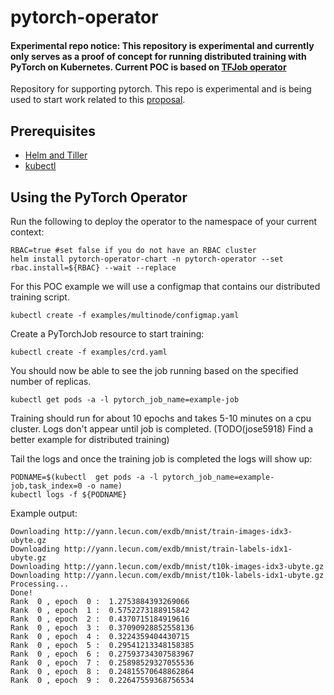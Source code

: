 
# pytorch-operator
#### Experimental repo notice: This repository is experimental and currently only serves as a proof of concept for running distributed training with PyTorch on Kubernetes. Current POC is based on [TFJob operator](https://github.com/kubeflow/tf-operator)
Repository for supporting pytorch. This repo is experimental and is being used to start work related to this [proposal](https://github.com/kubeflow/community/pull/33).

## Prerequisites

- [Helm and Tiller](https://github.com/kubernetes/helm/blob/master/docs/install.md)
- [kubectl](https://kubernetes.io/docs/tasks/tools/install-kubectl)
## Using the PyTorch Operator

Run the following to deploy the operator to the namespace of your current context:
```
RBAC=true #set false if you do not have an RBAC cluster
helm install pytorch-operator-chart -n pytorch-operator --set rbac.install=${RBAC} --wait --replace
```
For this POC example we will use a configmap that contains our distributed training script.
```
kubectl create -f examples/multinode/configmap.yaml
```
Create a PyTorchJob resource to start training:
```
kubectl create -f examples/crd.yaml
```
You should now be able to see the job running based on the specified number of replicas.
```
kubectl get pods -a -l pytorch_job_name=example-job
```
Training should run for about 10 epochs and takes 5-10 minutes on a cpu cluster. Logs don't appear until job is completed. (TODO(jose5918) Find a better example for distributed training)

Tail the logs and once the training job is completed the logs will show up:
```
PODNAME=$(kubectl  get pods -a -l pytorch_job_name=example-job,task_index=0 -o name)
kubectl logs -f ${PODNAME}
```
Example output:
```
Downloading http://yann.lecun.com/exdb/mnist/train-images-idx3-ubyte.gz
Downloading http://yann.lecun.com/exdb/mnist/train-labels-idx1-ubyte.gz
Downloading http://yann.lecun.com/exdb/mnist/t10k-images-idx3-ubyte.gz
Downloading http://yann.lecun.com/exdb/mnist/t10k-labels-idx1-ubyte.gz
Processing...
Done!
Rank  0 , epoch  0 :  1.2753884393269066
Rank  0 , epoch  1 :  0.5752273188915842
Rank  0 , epoch  2 :  0.4370715184919616
Rank  0 , epoch  3 :  0.37090928852558136
Rank  0 , epoch  4 :  0.3224359404430715
Rank  0 , epoch  5 :  0.29541213348158385
Rank  0 , epoch  6 :  0.27593734307583967
Rank  0 , epoch  7 :  0.25898529327055536
Rank  0 , epoch  8 :  0.24815570648862864
Rank  0 , epoch  9 :  0.22647559368756534
```